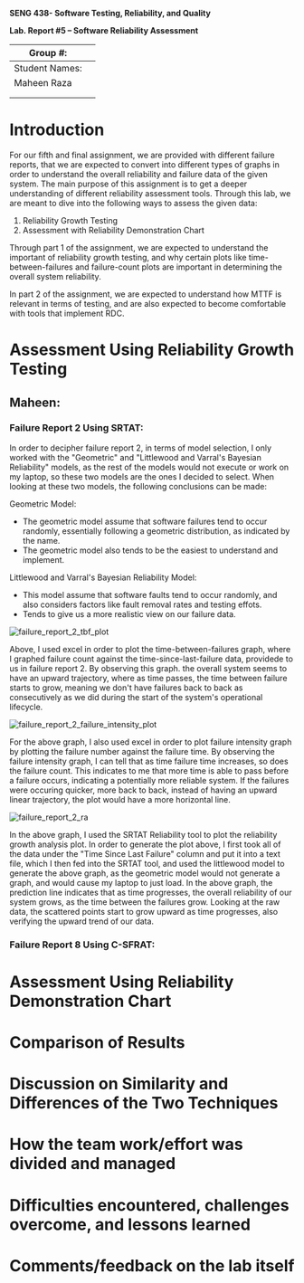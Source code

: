 **SENG 438- Software Testing, Reliability, and Quality**

**Lab. Report \#5 – Software Reliability Assessment**

| Group \#:       |   |
|-----------------|---|
| Student Names:  |   |
| Maheen Raza                |   |
|                 |   |
|                 |   |

# Introduction

For our fifth and final assignment, we are provided with different failure reports, that we are expected to convert into different types of graphs in order to understand the overall reliability and failure data of the given system. The main purpose of this assignment is to get a deeper understanding of different reliability assessment tools. Through this lab, we are meant to dive into the following ways to assess the given data:

1. Reliability Growth Testing
2. Assessment with Reliability Demonstration Chart

Through part 1 of the assignment, we are expected to understand the important of reliability growth testing, and why certain plots like time-between-failures and failure-count plots are important in determining the overall system reliability.

In part 2 of the assignment, we are expected to understand how MTTF is relevant in terms of testing, and are also expected to become comfortable with tools that implement RDC.

# 

# Assessment Using Reliability Growth Testing 
## Maheen:
### Failure Report 2 Using SRTAT:

In order to decipher failure report 2, in terms of model selection, I only worked with the "Geometric" and "Littlewood and Varral's Bayesian Reliability" models, as the rest of the models would not execute or work on my laptop, so these two models are the ones I decided to select. When looking at these two models, the following conclusions can be made:

Geometric Model:
- The geometric model assume that software failures tend to occur randomly, essentially following a geometric distribution, as indicated by the name.
- The geometric model also tends to be the easiest to understand and implement.

Littlewood and Varral's Bayesian Reliability Model:
- This model assume that software faults tend to occur randomly, and also considers factors like fault removal rates and testing effots.
- Tends to give us a more realistic view on our failure data.

![failure_report_2_tbf_plot](https://github.com/seng438-winter-2024/seng438-a5-maheen-raza/assets/113572260/7af155ce-f667-401c-af93-c967bad26bb0)

Above, I used excel in order to plot the time-between-failures graph, where I graphed failure count against the time-since-last-failure data, providede to us in failure report 2. By observing this graph. the overall system seems to have an upward trajectory, where as time passes, the time between failure starts to grow, meaning we don't have failures back to back as consecutively as we did during the start of the system's operational lifecycle.

![failure_report_2_failure_intensity_plot](https://github.com/seng438-winter-2024/seng438-a5-maheen-raza/assets/113572260/a8cd78f3-3a5c-4bcb-bfaf-5e2d5cf05dc3)

For the above graph, I also used excel in order to plot failure intensity graph by plotting the failure number against the failure time. By observing the failure intensity graph, I can tell that as time failure time increases, so does the failure count. This indicates to me that more time is able to pass before a failure occurs, indicating a potentially more reliable system. If the failures were occuring quicker, more back to back, instead of having an upward linear trajectory, the plot would have a more horizontal line.

![failure_report_2_ra](https://github.com/seng438-winter-2024/seng438-a5-maheen-raza/assets/113572260/3ceff752-3b74-4a13-899b-3664b685f2c8)

In the above graph, I used the SRTAT Reliability tool to plot the reliability growth analysis plot. In order to generate the plot above, I first took all of the data under the "Time Since Last Failure" column and put it into a text file, which I then fed into the SRTAT tool, and used the littlewood model to generate the above graph, as the geometric model would not generate a graph, and would cause my laptop to just load. In the above graph, the prediction line indicates that as time progresses, the overall reliability of our system grows, as the time between the failures grow. Looking at the raw data, the scattered points start to grow upward as time progresses, also verifying the upward trend of our data.

### Failure Report 8 Using C-SFRAT:


# Assessment Using Reliability Demonstration Chart 

# 

# Comparison of Results

# Discussion on Similarity and Differences of the Two Techniques

# How the team work/effort was divided and managed

# 

# Difficulties encountered, challenges overcome, and lessons learned

# Comments/feedback on the lab itself
